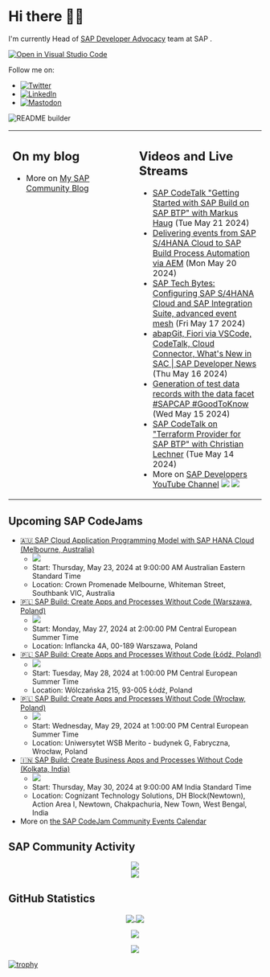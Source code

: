 
# Hi there 👋🏼

I'm currently Head of [SAP Developer Advocacy](https://developers.sap.com/developer-advocates.html) team at SAP .

[![Open in Visual Studio Code](https://img.shields.io/badge/Made%20for-VSCode-1f425f.svg)](https://github.dev/jung-thomas/jung-thomas)

Follow me on:
- <a href="https://twitter.com/thomas_jung"><img alt="Twitter" src="https://img.shields.io/badge/thomas_jung-%231DA1F2.svg?style=for-the-badge&logo=Twitter&logoColor=white"/></a>
- <a href="https://www.linkedin.com/in/thomasjungsap/"><img alt="LinkedIn" src="https://img.shields.io/badge/linkedin-%230077B5.svg?style=for-the-badge&logo=linkedin&logoColor=white"/></a>
- <a rel="me" href="https://mastodon.cloud/@thomas_jung"><img alt="Mastodon" src="https://img.shields.io/mastodon/follow/109262551990174478?domain=https%3A%2F%2Fmastodon.cloud%2F&style=social"/></a>

![README builder](https://github.com/jung-thomas/jung-thomas/workflows/README%20builder/badge.svg)

<table><tr><td valign="top" width="50%">
 
## On my blog
- More on [My SAP Community Blog](https://community.sap.com/t5/user/viewprofilepage/user-id/139)
</td>
  
<td valign="top" width="50%">
  
## Videos and Live Streams
- [SAP CodeTalk "Getting Started with SAP Build on SAP BTP" with Markus Haug](https://www.youtube.com/watch?v=flbIrdGlMcs) (Tue May 21 2024)
- [Delivering events from SAP S/4HANA Cloud to SAP Build Process Automation via AEM](https://www.youtube.com/watch?v=QfxI7ufCA24) (Mon May 20 2024)
- [SAP Tech Bytes: Configuring SAP S/4HANA Cloud and SAP Integration Suite, advanced event mesh](https://www.youtube.com/watch?v=6hb9l0ss5ec) (Fri May 17 2024)
- [abapGit, Fiori via VSCode, CodeTalk, Cloud Connector, What's New in SAC | SAP Developer News](https://www.youtube.com/watch?v=Uj6Y980JqIQ) (Thu May 16 2024)
- [Generation of test data records with the data facet #SAPCAP #GoodToKnow](https://www.youtube.com/watch?v=_YVvCA2oSco) (Wed May 15 2024)
- [SAP CodeTalk on "Terraform Provider for SAP BTP" with Christian Lechner](https://www.youtube.com/watch?v=wERTMQuwJv0) (Tue May 14 2024)
- More on [SAP Developers YouTube Channel](https://www.youtube.com/channel/UCNfmelKDrvRmjYwSi9yvrMg) ![](https://img.shields.io/youtube/channel/views/UCNfmelKDrvRmjYwSi9yvrMg) ![](https://img.shields.io/youtube/channel/subscribers/UCNfmelKDrvRmjYwSi9yvrMg)
</td></tr></table>

## Upcoming SAP CodeJams
- [🇦🇺 SAP Cloud Application Programming Model with SAP HANA Cloud (Melbourne, Australia)](https://community.sap.com/t5/sap-codejam/sap-cloud-application-programming-model-with-sap-hana-cloud-melbourne/ev-p/13652794)
  - <img src="https://community.sap.com/t5/image/serverpage/image-id/88173i363AB43C0F180E5E/image-size/thumb?v=v2&px=150" />
  - Start: Thursday, May 23, 2024 at 9:00:00 AM Australian Eastern Standard Time
  - Location: Crown Promenade Melbourne, Whiteman Street, Southbank VIC, Australia
- [🇵🇱 SAP Build: Create Apps and Processes Without Code (Warszawa, Poland)](https://community.sap.com/t5/sap-codejam/sap-build-create-apps-and-processes-without-code-warszawa-poland/ev-p/13651322)
  - <img src="https://community.sap.com/t5/image/serverpage/image-id/60779i762EF2904875ADCE/image-size/thumb?v=v2&px=150" />
  - Start: Monday, May 27, 2024 at 2:00:00 PM Central European Summer Time
  - Location: Inflancka 4A, 00-189 Warszawa, Poland
- [🇵🇱 SAP Build: Create Apps and Processes Without Code (Łódź, Poland)](https://community.sap.com/t5/sap-codejam/sap-build-create-apps-and-processes-without-code-%C5%82%C3%B3d%C5%BA-poland/ev-p/13651656)
  - <img src="https://community.sap.com/t5/image/serverpage/image-id/113482iFBDE00B735884C88/image-size/thumb?v=v2&px=150" />
  - Start: Tuesday, May 28, 2024 at 1:00:00 PM Central European Summer Time
  - Location: Wólczańska 215, 93-005 Łódź, Poland
- [🇵🇱 SAP Build: Create Apps and Processes Without Code (Wrocław, Poland)](https://community.sap.com/t5/sap-codejam/sap-build-create-apps-and-processes-without-code-wroc%C5%82aw-poland/ev-p/13651665)
  - <img src="https://community.sap.com/t5/image/serverpage/image-id/111616iC20CFF2203CC308B/image-size/thumb?v=v2&px=150" />
  - Start: Wednesday, May 29, 2024 at 1:00:00 PM Central European Summer Time
  - Location: Uniwersytet WSB Merito - budynek G, Fabryczna, Wrocław, Poland
- [🇮🇳 SAP Build: Create Business Apps and Processes Without Code (Kolkata, India)](https://community.sap.com/t5/sap-codejam/sap-build-create-business-apps-and-processes-without-code-kolkata-india/ev-p/13694906)
  - <img src="https://community.sap.com/t5/image/serverpage/image-id/107358iE7DAB2E365ECC639/image-size/thumb?v=v2&px=150" />
  - Start: Thursday, May 30, 2024 at 9:00:00 AM India Standard Time
  - Location: Cognizant Technology Solutions, DH Block(Newtown), Action Area I, Newtown, Chakpachuria, New Town, West Bengal, India
- More on [the SAP CodeJam Community Events Calendar](https://groups.community.sap.com/t5/sap-codejam/eb-p/codejam-events)

## SAP Community Activity
<p align = "center">
<a href="https://community.sap.com/t5/user/viewprofilepage/user-id/139">
  <img align="center" src="https://devrel-tools-prod-scn-badges-srv.cfapps.eu10.hana.ondemand.com/activity/139" />
</a>
</br>
<a href="https://community.sap.com/t5/user/viewprofilepage/user-id/139">
  <img align="center" src="https://devrel-tools-prod-scn-badges-srv.cfapps.eu10.hana.ondemand.com/showcaseBadges/139/1570/674/384/900/390" />
</a>
</p>

## GitHub Statistics
<p align = "center">
<a href="https://github.com/anuraghazra/github-readme-stats">
  <img align="center" src="https://github-readme-stats.vercel.app/api?username=jung-thomas&count_private=true&show_icons=true&theme=dark&line_height=27" />
</a>
<a href="https://github.com/anuraghazra/github-readme-stats">
  <img align="center" src="https://github-readme-stats.vercel.app/api/top-langs/?username=jung-thomas&show_icons=true&theme=dark" />
</a>
</p>

<p align = "center">
 <img  src="https://github-readme-streak-stats.herokuapp.com/?user=jung-thomas&show_icons=true&locale=en&layout=compact&theme=dark&line_height=0" />
</p> 

<p align = "center">
 <img src="https://activity-graph.herokuapp.com/graph?username=jung-thomas&theme=redical">
</p> 

[![trophy](https://github-profile-trophy.vercel.app/?username=jung-thomas&theme=onedark)](https://github.com/ryo-ma/github-profile-trophy)


